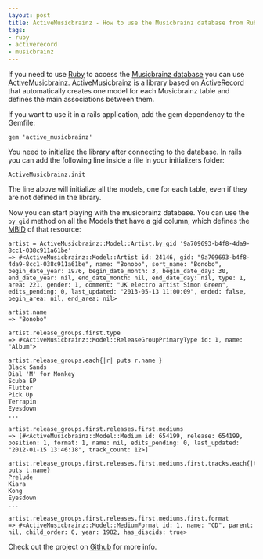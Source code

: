```yaml
---
layout: post
title: ActiveMusicbrainz - How to use the Musicbrainz database from Ruby
tags:
- ruby
- activerecord
- musicbrainz
---
```


If you need to use [Ruby](https://www.ruby-lang.org) to access the [Musicbrainz database](http://musicbrainz.org/doc/MusicBrainz_Database) you can use [ActiveMusicbrainz](https://github.com/pilu/active_musicbrainz).
ActiveMusicbrainz is a library based on [ActiveRecord](http://edgeguides.rubyonrails.org/active_record_basics.html) that automatically creates one model for each Musicbrainz table and defines the main associations between them.

If you want to use it in a rails application, add the gem dependency to the Gemfile:

    gem 'active_musicbrainz'

You need to initialize the library after connecting to the database. In rails you can add the following line inside a file in your initializers folder:

    ActiveMusicbrainz.init

The line above will initialize all the models, one for each table, even if they are not defined in the library.

Now you can start playing with the musicbrainz database. You can use the `by_gid` method on all the Models that have a gid column, which defines the [MBID](http://wiki.musicbrainz.org/MusicBrainz_Identifier) of that resource:

    artist = ActiveMusicbrainz::Model::Artist.by_gid '9a709693-b4f8-4da9-8cc1-038c911a61be'
    => #<ActiveMusicbrainz::Model::Artist id: 24146, gid: "9a709693-b4f8-4da9-8cc1-038c911a61be", name: "Bonobo", sort_name: "Bonobo", begin_date_year: 1976, begin_date_month: 3, begin_date_day: 30, end_date_year: nil, end_date_month: nil, end_date_day: nil, type: 1, area: 221, gender: 1, comment: "UK electro artist Simon Green", edits_pending: 0, last_updated: "2013-05-13 11:00:09", ended: false, begin_area: nil, end_area: nil>

    artist.name
    => "Bonobo"

    artist.release_groups.first.type
    => #<ActiveMusicbrainz::Model::ReleaseGroupPrimaryType id: 1, name: "Album">

    artist.release_groups.each{|r| puts r.name }
    Black Sands
    Dial 'M' for Monkey
    Scuba EP
    Flutter
    Pick Up
    Terrapin
    Eyesdown
    ...

    artist.release_groups.first.releases.first.mediums
    => [#<ActiveMusicbrainz::Model::Medium id: 654199, release: 654199, position: 1, format: 1, name: nil, edits_pending: 0, last_updated: "2012-01-15 13:46:18", track_count: 12>]

    artist.release_groups.first.releases.first.mediums.first.tracks.each{|t| puts t.name}
    Prelude
    Kiara
    Kong
    Eyesdown
    ...

    artist.release_groups.first.releases.first.mediums.first.format
    => #<ActiveMusicbrainz::Model::MediumFormat id: 1, name: "CD", parent: nil, child_order: 0, year: 1982, has_discids: true>

Check out the project on [Github](https://github.com/pilu/active_musicbrainz) for more info.
